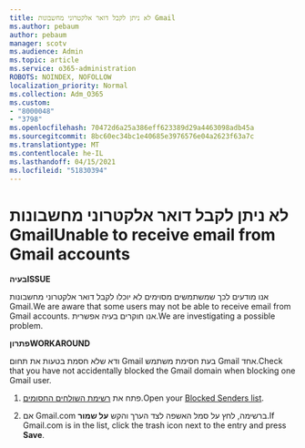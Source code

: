 ```yaml
---
title: לא ניתן לקבל דואר אלקטרוני מחשבונות Gmail
ms.author: pebaum
author: pebaum
manager: scotv
ms.audience: Admin
ms.topic: article
ms.service: o365-administration
ROBOTS: NOINDEX, NOFOLLOW
localization_priority: Normal
ms.collection: Adm_O365
ms.custom:
- "8000048"
- "3798"
ms.openlocfilehash: 70472d6a25a386eff623389d29a4463098adb45a
ms.sourcegitcommit: 8bc60ec34bc1e40685e3976576e04a2623f63a7c
ms.translationtype: MT
ms.contentlocale: he-IL
ms.lasthandoff: 04/15/2021
ms.locfileid: "51830394"
---
```

# <a name="unable-to-receive-email-from-gmail-accounts"></a><span data-ttu-id="01f60-102">לא ניתן לקבל דואר אלקטרוני מחשבונות Gmail</span><span class="sxs-lookup"><span data-stu-id="01f60-102">Unable to receive email from Gmail accounts</span></span>

<span data-ttu-id="01f60-103">**בעיה**</span><span class="sxs-lookup"><span data-stu-id="01f60-103">**ISSUE**</span></span>

<span data-ttu-id="01f60-104">אנו מודעים לכך שמשתמשים מסוימים לא יוכלו לקבל דואר אלקטרוני מחשבונות Gmail.</span><span class="sxs-lookup"><span data-stu-id="01f60-104">We are aware that some users may not be able to receive email from Gmail accounts.</span></span> <span data-ttu-id="01f60-105">אנו חוקרים בעיה אפשרית.</span><span class="sxs-lookup"><span data-stu-id="01f60-105">We are investigating a possible problem.</span></span>

<span data-ttu-id="01f60-106">**פתרון**</span><span class="sxs-lookup"><span data-stu-id="01f60-106">**WORKAROUND**</span></span>

<span data-ttu-id="01f60-107">ודא שלא חסמת בטעות את תחום Gmail בעת חסימת משתמש Gmail אחד.</span><span class="sxs-lookup"><span data-stu-id="01f60-107">Check that you have not accidentally blocked the Gmail domain when blocking one Gmail user.</span></span>

1. <span data-ttu-id="01f60-108">פתח את [רשימת השולחים החסומים](https://go.microsoft.com/fwlink/?linkid=2121010).</span><span class="sxs-lookup"><span data-stu-id="01f60-108">Open your [Blocked Senders list](https://go.microsoft.com/fwlink/?linkid=2121010).</span></span>

2. <span data-ttu-id="01f60-109">אם Gmail.com ברשימה, לחץ על סמל האשפה לצד הערך והקש **על שמור**.</span><span class="sxs-lookup"><span data-stu-id="01f60-109">If Gmail.com is in the list, click the trash icon next to the entry and press **Save**.</span></span>
